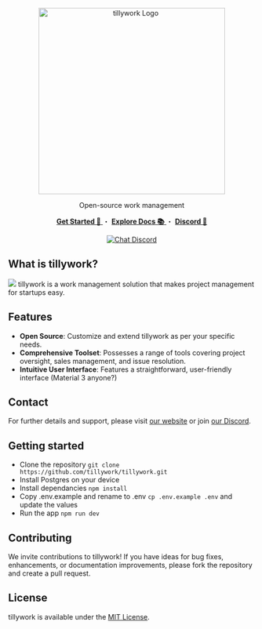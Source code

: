 <p align="center">
  <a target="_blank" href="https://tilly.work">
    <picture>
      <source media="(prefers-color-scheme: dark)" srcset="https://cdn.tilly.work/logo-white.png">
      <img alt="tillywork Logo" src="https://cdn.tilly.work/logo-black.png" width="380"/>
    </picture>
  </a>
</p>
<p align="center">
  Open-source work management
</p>
<p align="center">
  <a target="_blank" href="https://docs.tilly.work/getting-started/using-tillywork">
    <strong>Get Started 👋</strong>
  </a>
  ・
  <a target="_blank" href="https://docs.tilly.work">
    <strong>Explore Docs 📚</strong>
  </a>
  ・
  <a href="https://discord.gg/Ttn4WeNJbb" target="_blank">
    <strong>Discord 💬</strong>
  </a>
</p>
<p align="center">
</p>
<p align="center">
  <a href="https://discord.gg/Ttn4WeNJbb" target="_blank">
    <img src="https://dcbadge.limes.pink/api/server/Ttn4WeNJbb?theme=blurple&compact=true" alt="Chat Discord" />
  </a>
</p>

## What is tillywork?

![](https://cdn.tilly.work/TWDemo4.gif)
tillywork is a work management solution that makes project management for startups easy.

## Features

- **Open Source**: Customize and extend tillywork as per your specific needs.
- **Comprehensive Toolset**: Possesses a range of tools covering project oversight, sales management, and issue resolution.
- **Intuitive User Interface**: Features a straightforward, user-friendly interface (Material 3 anyone?)

## Contact

For further details and support, please visit [our website](https://tilly.work) or join [our Discord](https://discord.gg/Ttn4WeNJbb).

## Getting started

- Clone the repository `git clone https://github.com/tillywork/tillywork.git`
- Install Postgres on your device
- Install dependancies `npm install`
- Copy .env.example and rename to .env `cp .env.example .env` and update the values
- Run the app `npm run dev`

## Contributing

We invite contributions to tillywork! If you have ideas for bug fixes, enhancements, or documentation improvements, please fork the repository and create a pull request.

## License

tillywork is available under the [MIT License](LICENSE).
